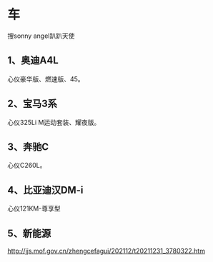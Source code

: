 # 车
搜sonny angel趴趴天使

## 1、奥迪A4L
心仪豪华版、燃速版、45。

## 2、宝马3系
心仪325Li M运动套装、耀夜版。

## 3、奔驰C
心仪C260L。

## 4、比亚迪汉DM-i
心仪121KM-尊享型

## 5、新能源
http://jjs.mof.gov.cn/zhengcefagui/202112/t20211231_3780322.htm



